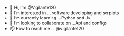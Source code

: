 - 👋 Hi, I’m @Vigilante120
- 👀 I’m interested in ... software developing and scrpipts
- 🌱 I’m currently learning ...Python and Js
- 💞️ I’m looking to collaborate on ...Api and configs
- 📫 How to reach me ... @vigilante120

<!---
Vigilante120/Vigilante120 is a ✨ special ✨ repository because its `README.md` (this file) appears on your GitHub profile.
You can click the Preview link to take a look at your changes.
--->
